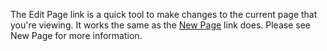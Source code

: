 The Edit Page link is a quick tool to make changes to the current page that you're viewing. It works the same as the [New Page](New%20Page.md) link does. Please see New Page for more information.